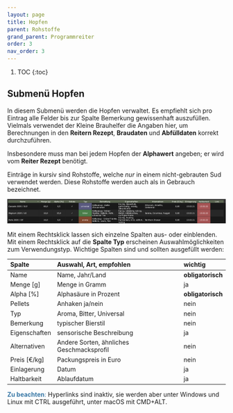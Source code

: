 ```yaml
---
layout: page
title: Hopfen
parent: Rohstoffe
grand_parent: Programmreiter
order: 3
nav_order: 3
---
```


1. TOC
{:toc}

## Submenü Hopfen

In diesem Submenü werden die Hopfen verwaltet. Es empfiehlt sich pro Eintrag alle Felder bis zur Spalte Bemerkung gewissenhaft auszufüllen. Vielmals verwendet der Kleine Brauhelfer die Angaben hier, um Berechnungen in den **Reitern Rezept**, **Braudaten** und **Abfülldaten** korrekt durchzuführen.

Insbesondere muss man bei jedem Hopfen der **Alphawert** angeben; er wird vom **Reiter Rezept** benötigt.

Einträge in kursiv sind Rohstoffe, welche _nur_ in einem nicht-gebrauten Sud verwendet werden. Diese Rohstoffe werden auch als in Gebrauch bezeichnet.

![image](/assets/images/pictorial/1002_rohstoff-hopfen_web.png)

Mit einem Rechtsklick lassen sich einzelne Spalten aus- oder einblenden.
Mit einem Rechtsklick auf die **Spalte Typ** erscheinen Auswahlmöglichkeiten zum Verwendungstyp.
Wichtige Spalten sind und sollten ausgefüllt werden:

| Spalte | Auswahl, Art, empfohlen | wichtig | 
|:-------|:------------------------|:--------|
| Name | Name, Jahr/Land | **obligatorisch** |
| Menge [g] | Menge in Gramm | ja |
| Alpha [%] | Alphasäure in Prozent | **obligatorisch** |
| Pellets | Anhaken ja/nein | nein |
| Typ | Aroma, Bitter, Universal | nein |
| Bemerkung | typischer Bierstil | nein |
| Eigenschaften | sensorische Beschreibung | ja |
| Alternativen | Andere Sorten, ähnliches Geschmacksprofil | nein |
| Preis [€/kg] | Packungspreis in Euro | nein |
| Einlagerung | Datum | ja |
| Haltbarkeit | Ablaufdatum | ja |

<span style="color: #3978A6">**Zu beachten**:</span> Hyperlinks sind inaktiv, sie werden aber unter Windows und Linux mit CTRL ausgeführt, unter macOS mit CMD+ALT.